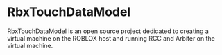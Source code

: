 # RbxTouchDataModel
RbxTouchDataModel is an open source project dedicated to creating a virtual machine on the ROBLOX host and running RCC and Arbiter on the virtual machine.
